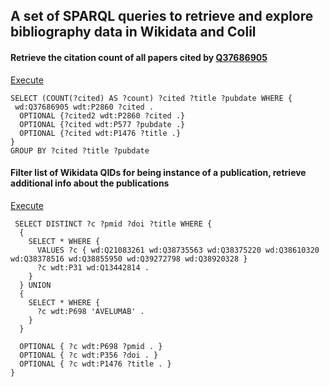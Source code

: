 ## A set of SPARQL queries to retrieve and explore bibliography data in Wikidata and Colil


#### Retrieve the citation count of all papers cited by [Q37686905](https://www.wikidata.org/wiki/Q37686905)
[Execute](http://tinyurl.com/ydfeqtqk)

```sparql
SELECT (COUNT(?cited) AS ?count) ?cited ?title ?pubdate WHERE {
 wd:Q37686905 wdt:P2860 ?cited .
  OPTIONAL {?cited2 wdt:P2860 ?cited .}
  OPTIONAL {?cited wdt:P577 ?pubdate .}
  OPTIONAL {?cited wdt:P1476 ?title .}
}
GROUP BY ?cited ?title ?pubdate
```

#### Filter list of Wikidata QIDs for being instance of a publication, retrieve additional info about the publications
[Execute](http://tinyurl.com/ya4nkmwx)

```sparql
 SELECT DISTINCT ?c ?pmid ?doi ?title WHERE {
  {
    SELECT * WHERE {
      VALUES ?c { wd:Q21083261 wd:Q38735563 wd:Q38375220 wd:Q38610320 wd:Q38378516 wd:Q38855950 wd:Q39272798 wd:Q38920328 }
      ?c wdt:P31 wd:Q13442814 . 
    }
  } UNION 
  {
    SELECT * WHERE {
      ?c wdt:P698 'AVELUMAB' . 
    }
  } 
             
  OPTIONAL { ?c wdt:P698 ?pmid . }
  OPTIONAL { ?c wdt:P356 ?doi . }
  OPTIONAL { ?c wdt:P1476 ?title . }
}
```

